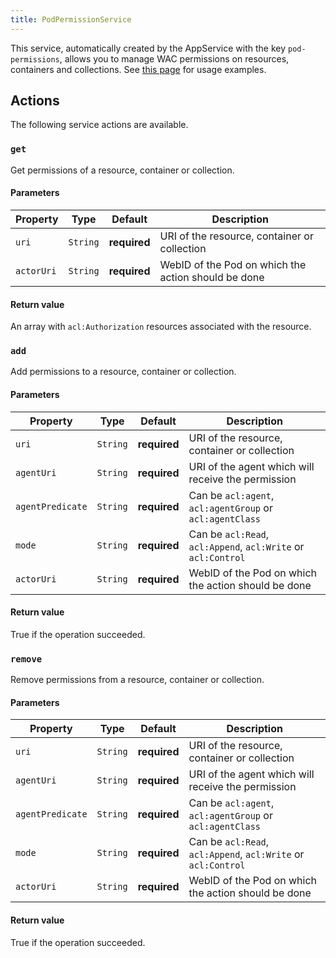 ```yaml
---
title: PodPermissionService
---
```


This service, automatically created by the AppService with the key `pod-permissions`, allows you to manage WAC permissions on resources, containers and collections. See [this page](../../backend/handling-permissions) for usage examples.

## Actions

The following service actions are available.

### `get`

Get permissions of a resource, container or collection.

#### Parameters

| Property   | Type     | Default      | Description                                         |
| ---------- | -------- | ------------ | --------------------------------------------------- |
| `uri`      | `String` | **required** | URI of the resource, container or collection        |
| `actorUri` | `String` | **required** | WebID of the Pod on which the action should be done |

#### Return value

An array with `acl:Authorization` resources associated with the resource.

### `add`

Add permissions to a resource, container or collection.

#### Parameters

| Property         | Type     | Default      | Description                                                   |
| ---------------- | -------- | ------------ | ------------------------------------------------------------- |
| `uri`            | `String` | **required** | URI of the resource, container or collection                  |
| `agentUri`       | `String` | **required** | URI of the agent which will receive the permission            |
| `agentPredicate` | `String` | **required** | Can be `acl:agent`, `acl:agentGroup` or `acl:agentClass`      |
| `mode`           | `String` | **required** | Can be `acl:Read`, `acl:Append`, `acl:Write` or `acl:Control` |
| `actorUri`       | `String` | **required** | WebID of the Pod on which the action should be done           |

#### Return value

True if the operation succeeded.

### `remove`

Remove permissions from a resource, container or collection.

#### Parameters

| Property         | Type     | Default      | Description                                                   |
| ---------------- | -------- | ------------ | ------------------------------------------------------------- |
| `uri`            | `String` | **required** | URI of the resource, container or collection                  |
| `agentUri`       | `String` | **required** | URI of the agent which will receive the permission            |
| `agentPredicate` | `String` | **required** | Can be `acl:agent`, `acl:agentGroup` or `acl:agentClass`      |
| `mode`           | `String` | **required** | Can be `acl:Read`, `acl:Append`, `acl:Write` or `acl:Control` |
| `actorUri`       | `String` | **required** | WebID of the Pod on which the action should be done           |

#### Return value

True if the operation succeeded.
